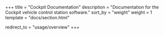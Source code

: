 +++
title = "Cockpit Documentation"
description = "Documentation for the Cockpit vehicle control station software."
sort_by = "weight"
weight = 1
template = "docs/section.html"

redirect_to = "usage/overview"
+++

